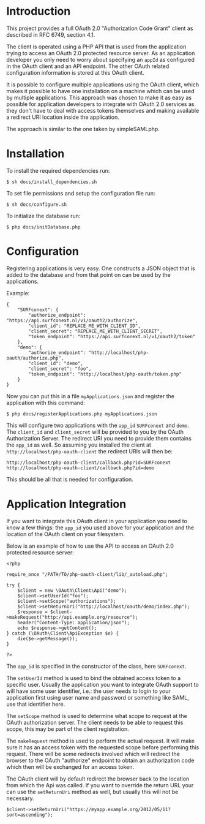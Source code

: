 # Introduction
This project provides a full OAuth 2.0 "Authorization Code Grant" client as 
described in RFC 6749, section 4.1.

The client is operated using a PHP API that is used from the application trying
to access an OAuth 2.0 protected resource server. As an application developer
you only need to worry about specifying an `appId` as configured in the OAuth
client and an API endpoint. The other OAuth related configuration information
is stored at this OAuth client.

It is possible to configure multiple applications using the OAuth client, which 
makes it possible to have one installation on a machine which can be used by
multiple applications. This approach was chosen to make it as easy as possible
for application developers to integrate with OAuth 2.0 services as they don't 
have to deal with access tokens themselves and making available a redirect
URI location inside the application.

The approach is similar to the one taken by simpleSAMLphp.

# Installation
To install the required dependencies run:

    $ sh docs/install_dependencies.sh

To set file permissions and setup the configuration file run:

    $ sh docs/configure.sh

To initialize the database run:

    $ php docs/initDatabase.php

# Configuration
Registering applications is very easy. One constructs a JSON object that is 
added to the database and from that point on can be used by the applications.

Example:

    {
        "SURFconext": {
            "authorize_endpoint": "https://api.surfconext.nl/v1/oauth2/authorize", 
            "client_id": "REPLACE_ME_WITH_CLIENT_ID", 
            "client_secret": "REPLACE_ME_WITH_CLIENT_SECRET", 
            "token_endpoint": "https://api.surfconext.nl/v1/oauth2/token"
        }, 
        "demo": {
            "authorize_endpoint": "http://localhost/php-oauth/authorize.php", 
            "client_id": "demo", 
            "client_secret": "foo", 
            "token_endpoint": "http://localhost/php-oauth/token.php"
        }
    }

Now you can put this in a file `myApplications.json` and register the application 
with this command:

    $ php docs/registerApplications.php myApplications.json

This will configure two applications with the `app_id` `SURFconext` and `demo`.
The `client_id` and `client_secret` will be provided to you by the OAuth 
Authorization Server. The redirect URI you need to provide them contains the
`app_id` as well. So assuming you installed the client at 
`http://localhost/php-oauth-client` the redirect URIs will then be:

    http://localhost/php-oauth-client/callback.php?id=SURFconext
    http://localhost/php-oauth-client/callback.php?id=demo

This should be all that is needed for configuration.

# Application Integration
If you want to integrate this OAuth client in your application you need to know
a few things: the `app_id` you used above for your application and the 
location of the OAuth client on your filesystem.

Below is an example of how to use the API to access an OAuth 2.0 protected 
resource server:


    <?php

    require_once "/PATH/TO/php-oauth-client/lib/_autoload.php";

    try { 
        $client = new \OAuth\Client\Api("demo");
        $client->setUserId("foo");
        $client->setScope("authorizations");
        $client->setReturnUri("http://localhost/oauth/demo/index.php");
        $response = $client->makeRequest("http://api.example.org/resource");
        header("Content-Type: application/json");
        echo $response->getContent();
    } catch (\OAuth\Client\ApiException $e) {
        die($e->getMessage());
    }

    ?>

The `app_id` is specified in the constructor of the class, here `SURFconext`. 

The `setUserId` method is used to bind the obtained access token to a specific 
user. Usually the application you want to integrate OAuth support to will have 
some user identifier, i.e.: the user needs to login to your application first 
using user name and password or something like SAML, use that identifier here.

The `setScope` method is used to determine what scope to request at the OAuth
authorization server. The client needs to be able to request this scope, this
may be part of the client registration.

The `makeRequest` method is used to perform the actual request. It will make
sure it has an access token with the requested scope before performing this
request. There will be some redirects involved which will redirect the browser 
to the OAuth "authorize" endpoint to obtain an authorization code which then
will be exchanged for an access token.

The OAuth client will by default redirect the browser back to the location from 
which the Api was called. If you want to override the return URL your can use 
the `setReturnUri` method as well, but usually this will not be necessary.

    $client->setReturnUri("https://myapp.example.org/2012/05/11?sort=ascending");
